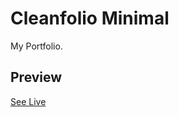 # Cleanfolio Minimal

My Portfolio.

## Preview

[See Live](https://rajshekhar26.github.io/cleanfolio-minimal)

